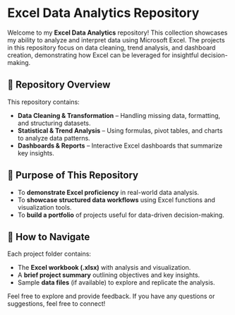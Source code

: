 # Excel Data Analytics Repository

Welcome to my **Excel Data Analytics** repository! This collection showcases my ability to analyze and interpret data using Microsoft Excel. The projects in this repository focus on data cleaning, trend analysis, and dashboard creation, demonstrating how Excel can be leveraged for insightful decision-making.

## 📂 Repository Overview
This repository contains:
- **Data Cleaning & Transformation** – Handling missing data, formatting, and structuring datasets.
- **Statistical & Trend Analysis** – Using formulas, pivot tables, and charts to analyze data patterns.
- **Dashboards & Reports** – Interactive Excel dashboards that summarize key insights.

## 🎯 Purpose of This Repository
- To **demonstrate Excel proficiency** in real-world data analysis.
- To **showcase structured data workflows** using Excel functions and visualization tools.
- To **build a portfolio** of projects useful for data-driven decision-making.

## 🔗 How to Navigate
Each project folder contains:
- The **Excel workbook (.xlsx)** with analysis and visualization.
- A **brief project summary** outlining objectives and key insights.
- Sample **data files** (if available) to explore and replicate the analysis.

Feel free to explore and provide feedback. If you have any questions or suggestions, feel free to connect!

